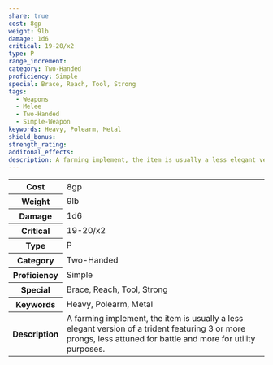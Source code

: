 ```yaml
---
share: true
cost: 8gp
weight: 9lb
damage: 1d6
critical: 19-20/x2
type: P
range_increment: 
category: Two-Handed
proficiency: Simple
special: Brace, Reach, Tool, Strong
tags:
  - Weapons
  - Melee
  - Two-Handed
  - Simple-Weapon
keywords: Heavy, Polearm, Metal
shield_bonus: 
strength_rating: 
additonal_effects: 
description: A farming implement, the item is usually a less elegant version of a trident featuring 3 or more prongs, less attuned for battle and more for utility purposes.
---
```


<p><span style="overflow-x: auto;"><table><tbody><tr><th>Cost</th><td>8gp</td></tr><tr><th>Weight</th><td>9lb</td></tr><tr><th>Damage</th><td>1d6</td></tr><tr><th>Critical</th><td>19-20/x2</td></tr><tr><th>Type</th><td>P</td></tr><tr><th>Category</th><td>Two-Handed</td></tr><tr><th>Proficiency</th><td>Simple</td></tr><tr><th>Special</th><td>Brace, Reach, Tool, Strong</td></tr><tr><th>Keywords</th><td>Heavy, Polearm, Metal</td></tr><tr><th>Description</th><td>A farming implement, the item is usually a less elegant version of a trident featuring 3 or more prongs, less attuned for battle and more for utility purposes.</td></tr></tbody></table></span></p>

